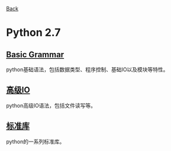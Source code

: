 [Back](/language/README.md)
# Python 2.7
## [Basic Grammar](basic.md)
python基础语法，包括数据类型、程序控制、基础IO以及模块等特性。
## [高级IO](io.md)
python高级IO语法，包括文件读写等。
## [标准库](standardLibrary.md)
python的一系列标准库。